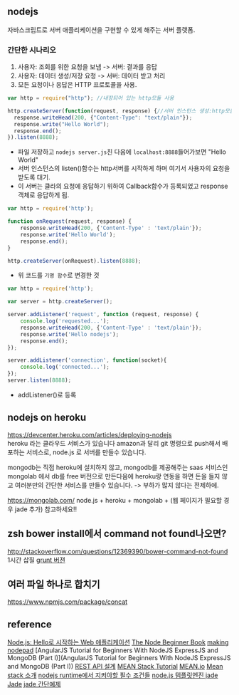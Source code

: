 ## nodejs
자바스크립트로 서버 애플리케이션을 구현할 수 있게 해주는 서버 플랫폼.
### 간단한 시나리오
1. 사용자: 조회를 위한 요청을 보냄 -> 서버: 결과를 응답
2. 사용자: 데이터 생성/저장 요청 -> 서버: 데이터 받고 처리
3. 모든 요청이나 응답은 HTTP 프로토콜을 사용.
```javascript
var http = require("http"); //내장되어 있는 http모듈 사용

http.createServer(function(request, response) {//서버 인스턴스 생성:http모듈의 createServer함수 사용
  response.writeHead(200, {"Content-Type": "text/plain"});
  response.write("Hello World");
  response.end();
}).listen(8888);
```
- 파일 저장하고 `nodejs server.js`친 다음에 `localhost:8888`들어가보면 "Hello World"
- 서버 인스턴스의 listen()함수는 http서버를 시작하게 하며 여기서 사용자의 요청을 받도록 대기.
- 이 서버는 클라의 요청에 응답하기 위하여 Callback함수가 등록되었고 response객체로 응답하게 됨.

```javascript
var http = require('http');

function onRequest(request, response) {
    response.writeHead(200, {'Content-Type' : 'text/plain'});
    response.write('Hello World');
    response.end();
}

http.createServer(onRequest).listen(8888);
```
- 위 코드를 `기명 함수`로 변경한 것

```javascript
var http = require('http');

var server = http.createServer();

server.addListener('request', function (request, response) {
    console.log('requested...');
    response.writeHead(200, {'Content-Type' : 'text/plain'});
    response.write('Hello nodejs');
    response.end();
});

server.addListener('connection', function(socket){
    console.log('connected...');
});
server.listen(8888);
```
- addListener()로 등록

## nodejs on heroku
https://devcenter.heroku.com/articles/deploying-nodejs  
heroku 라는 클라우드 서비스가 있습니다 amazon과 달리 git 명령으로 push해서 배포하는 서비스로, 
node.js 로 서버를 만들수 있습니다.  

mongodb는 직접 heroku에 설치하지 않고,  mongodb를 제공해주는 saas 서비스인 mongolab 에서 db를 free 버전으로 만든다음에 heroku랑 연동을 하면 돈을 들지 않고 여러분만의 간단한 서비스를 만들수 있습니다. -> 부하가 많지 않다는 전제하에. 

https://mongolab.com/
node.js + heroku + mongolab + (웹 페이지가 필요할 경우 jade 추가) 
참고하세요!! 

## zsh bower install에서 command not found나오면?
http://stackoverflow.com/questions/12369390/bower-command-not-found
1시간 삽질
[grunt 버젼](http://stackoverflow.com/questions/18940333/how-to-install-grunt)

## 여러 파일 하나로 합치기
https://www.npmjs.com/package/concat

## reference
[Node.js: Hello로 시작하는 Web 애플리케이션](http://www.nextree.co.kr/p8574/)
[The Node Beginner Book](http://www.nodebeginner.org/index-kr.html)
[making nodepad](http://blog.doortts.com/207)
[AngularJS Tutorial for Beginners With NodeJS ExpressJS and MongoDB (Part I)](AngularJS Tutorial for Beginners With NodeJS ExpressJS and MongoDB (Part I))
[REST API 설계](https://speakerdeck.com/leewin12/rest-api-seolgye)
[MEAN Stack Tutorial](https://thinkster.io/mean-stack-tutorial/)
[MEAN.io](http://mean.io/#!/)
[Mean stack 소개](http://mobicon.tistory.com/384)
[nodejs runtime에서 지켜야할 필수 조건들](http://nodeqa.com/nodejs_ref/65)
[node.js 템플릿엔진 jade](http://blog.outsider.ne.kr/588)
[Jade](https://github.com/jadejs/jade)
[jade 간단예제](http://uiandwe.tistory.com/964)
